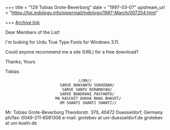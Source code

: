 +++
title = "129 Tobias Grote-Beverborg"
date = "1997-03-07"
upstream_url = "https://list.indology.info/pipermail/indology/1997-March/007254.html"

+++
[Archive link](https://list.indology.info/pipermail/indology/1997-March/007254.html)

Dear Members of the List!

I'm looking for Urdu True Type Fonts for Windows 3.11.

Could anyone recommend me a site (URL) for a free download?

Thanks;
Yours

Tobias
~~~~~~~~~~~~~~~~~~~~~~~~~~~~~~~~~~~~~~~~~~~~~~~~~~~~~~~~~~~~~~~~~~~~~~~~~~~~
                                //OM//
                        SARVE BHAVANTU SUKHINAH/
                         SARVE SANTU NIRAMAYAH/
                        SARVE BHADRANI PASYANTU/
                      MA KASCHIT DUKHA BHAG BHAVET/
                        OM SHANTI SHANTI SHANTI//
~~~~~~~~~~~~~~~~~~~~~~~~~~~~~~~~~~~~~~~~~~~~~~~~~~~~~~~~~~~~~~~~~~~~~~~~~~~~
Mr. Tobias Grote-Beverborg
Theodorstr. 370, 40472 Duesseldorf, Germany
ph/fax: 0049-211-6581306
e-mail: grotebev at uni-duesseldorf.de
        grotebev at uni-koeln.de

~~~~~~~~~~~~~~~~~~~~~~~~~~~~~~~~~~~~~~~~~~~~~~~~~~~~~~~~~~~~~~~~~~~~~~~~~~~~





